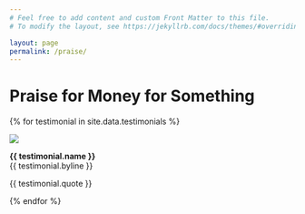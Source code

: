 ```yaml
---
# Feel free to add content and custom Front Matter to this file.
# To modify the layout, see https://jekyllrb.com/docs/themes/#overriding-theme-defaults

layout: page
permalink: /praise/
---
```


# Praise for Money for Something


{% for testimonial in site.data.testimonials %}

<img src="/assets/img/{{ testimonial.image }}">

<strong>{{ testimonial.name }}</strong><br>
{{ testimonial.byline }}

{{ testimonial.quote }}

{% endfor %}


